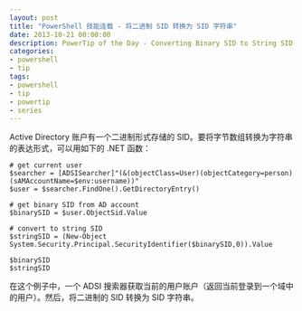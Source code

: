 ```yaml
---
layout: post
title: "PowerShell 技能连载 - 将二进制 SID 转换为 SID 字符串"
date: 2013-10-21 00:00:00
description: PowerTip of the Day - Converting Binary SID to String SID
categories:
- powershell
- tip
tags:
- powershell
- tip
- powertip
- series
---
```

Active Directory 账户有一个二进制形式存储的 SID。要将字节数组转换为字符串的表达形式，可以用如下的 .NET 函数：

	# get current user
	$searcher = [ADSISearcher]"(&(objectClass=User)(objectCategory=person)(sAMAccountName=$env:username))"
	$user = $searcher.FindOne().GetDirectoryEntry() 
	
	# get binary SID from AD account
	$binarySID = $user.ObjectSid.Value
	
	# convert to string SID
	$stringSID = (New-Object System.Security.Principal.SecurityIdentifier($binarySID,0)).Value
	
	$binarySID
	$stringSID 

在这个例子中，一个 ADSI 搜索器获取当前的用户账户（返回当前登录到一个域中的用户）。然后，将二进制的 SID 转换为 SID 字符串。

<!--本文国际来源：[Converting Binary SID to String SID](http://community.idera.com/powershell/powertips/b/tips/posts/converting-binary-sid-to-string-sid)-->
